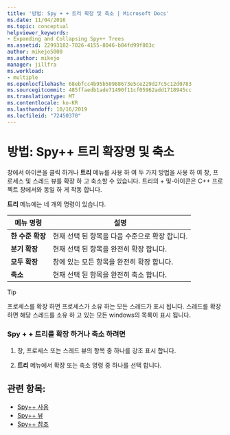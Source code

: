 ```yaml
---
title: '방법: Spy + + 트리 확장 및 축소 | Microsoft Docs'
ms.date: 11/04/2016
ms.topic: conceptual
helpviewer_keywords:
- Expanding and Collapsing Spy++ Trees
ms.assetid: 22993182-7026-4155-8046-b84fd99f803c
author: mikejo5000
ms.author: mikejo
manager: jillfra
ms.workload:
- multiple
ms.openlocfilehash: 68ebfcc4b95b50988673e5ce229d27c5c12d0783
ms.sourcegitcommit: 485ffaedb1ade71490f11cf05962add1718945cc
ms.translationtype: MT
ms.contentlocale: ko-KR
ms.lasthandoff: 10/16/2019
ms.locfileid: "72450370"
---
```

# <a name="how-to-expand-and-collapse-spy-trees"></a>방법: Spy++ 트리 확장명 및 축소
창에서 아이콘을 클릭 하거나 **트리** 메뉴를 사용 하 여 두 가지 방법을 사용 하 여 창, 프로세스 및 스레드 뷰를 확장 하 고 축소할 수 있습니다. 트리의 + 및-아이콘은 C++ 프로젝트 창에서와 동일 하 게 작동 합니다.

 **트리** 메뉴에는 네 개의 명령이 있습니다.

|메뉴 명령|설명|
|------------------|-----------------|
|**한 수준 확장**|현재 선택 된 항목을 다음 수준으로 확장 합니다.|
|**분기 확장**|현재 선택 된 항목을 완전히 확장 합니다.|
|**모두 확장**|창에 있는 모든 항목을 완전히 확장 합니다.|
|**축소**|현재 선택 된 항목을 완전히 축소 합니다.|

> [!TIP]
> 프로세스를 확장 하면 프로세스가 소유 하는 모든 스레드가 표시 됩니다. 스레드를 확장 하면 해당 스레드를 소유 하 고 있는 모든 windows의 목록이 표시 됩니다.

### <a name="to-expand-or-collapse-spy-trees"></a>Spy + + 트리를 확장 하거나 축소 하려면

1. 창, 프로세스 또는 스레드 뷰의 항목 중 하나를 강조 표시 합니다.

2. **트리** 메뉴에서 확장 또는 축소 명령 중 하나를 선택 합니다.

## <a name="see-also"></a>관련 항목:
- [Spy++ 사용](../debugger/using-spy-increment.md)
- [Spy++ 뷰](../debugger/spy-increment-views.md)
- [Spy++ 참조](../debugger/spy-increment-reference.md)